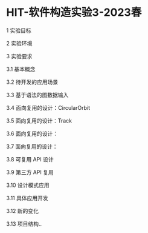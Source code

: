 # HIT-软件构造实验3-2023春

1 实验目标



2 实验环境 

3 实验要求 

3.1 基本概念

3.2 待开发的应用场景

3.3 基于语法的图数据输入

3.4 面向复用的设计：CircularOrbit

3.5 面向复用的设计：Track 

3.6 面向复用的设计：

3.7 面向复用的设计：

3.8 可复用 API 设计

3.9 第三方 API 复用

3.10 设计模式应用

3.11 具体应用开发

3.12 新的变化

3.13 项目结构..